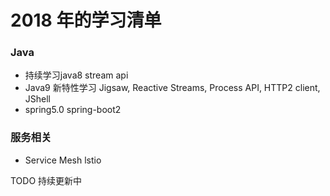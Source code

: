 # 2018 年的学习清单

### Java
- 持续学习java8 stream api
- Java9 新特性学习 Jigsaw, Reactive Streams, Process API, HTTP2 client, JShell
- spring5.0 spring-boot2



### 服务相关

- Service Mesh  lstio



TODO 持续更新中
